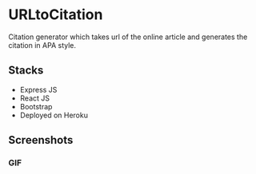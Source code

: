 # URLtoCitation

Citation generator which takes url of the online article and generates the citation in APA style.

## Stacks
- Express JS
- React JS
- Bootstrap
- Deployed on Heroku

## Screenshots



### GIF

